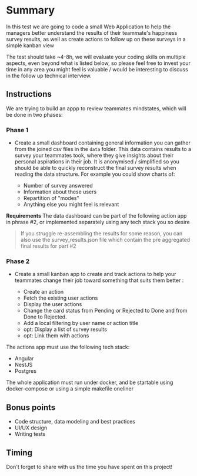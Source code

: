 # Summary
In this test we are going to code a small Web Application to help the managers better understand the results of their teammate's happiness survey results, as well as create actions to follow up on these surveys in a simple kanban view

The test should take ~4-8h, we will evaluate your coding skills on multiple aspects, even beyond what is listed below, so please feel free to invest your time in any area you might feel is valuable / would be interesting to discuss in the follow up technical interview.

## Instructions
We are trying to build an appp to review teammates mindstates, which will be done in two phases:

### Phase 1
* Create a small dashboard containing general information you can gather from the joined csv files in the ```data``` folder. This data contains results to a survey your teammates took, where they give insights about their personal aspirations in their job. It is anonymised / simplified so you should be able to quickly reconstruct the final survey results when reading the data structure. For example you could show charts of:

  * Number of survey answered
  * Information about these users 
  * Repartition of "modes"
  * Anything else you might feel is relevant

 **Requirements**
The data dashboard can be part of the following action app in phrase #2, or implemented separately using any tech stack you so desire


> If you struggle re-assembling the results for some reason, you can also use the survey_results.json file which contain the pre aggregated final results for part #2

### Phase 2
* Create a small kanban app to create and track actions to help your teammates change their job toward something that suits them better :
  
  * Create an action
  * Fetch the existing user actions
  * Display the user actions
  * Change the card status from Pending or Rejected to Done and from Done to Rejected.
  * Add a local filtering by user name or action title
  * opt: Display a list of survey results
  * opt: Link them with actions



The actions app must use the following tech stack:
* Angular
* NestJS
* Postgres

  
The whole application must run under docker, and be startable using docker-compose or using a simple makefile oneliner

## Bonus points
* Code structure, data modeling and best practices
* UI/UX design
* Writing tests

## Timing
Don't forget to share with us the time you have spent on this project!
